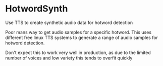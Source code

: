 # HotwordSynth
Use TTS to create synthetic audio data for hotword detection

Poor mans way to get audio samples for a specific hotword.
This uses different free linux TTS systems to generate a range of audio 
samples for hotword detection. 

Don't expect this to work very well in production, as due to the limited 
number of voices and low variety this tends to overfit quickly
